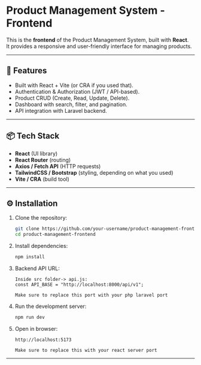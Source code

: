 # Product Management System - Frontend

This is the **frontend** of the Product Management System, built with **React**.  
It provides a responsive and user-friendly interface for managing products.

---

## 🚀 Features
- Built with React + Vite (or CRA if you used that).
- Authentication & Authorization (JWT / API-based).
- Product CRUD (Create, Read, Update, Delete).
- Dashboard with search, filter, and pagination.
- API integration with Laravel backend.

---

## 📦 Tech Stack
- **React** (UI library)
- **React Router** (routing)
- **Axios / Fetch API** (HTTP requests)
- **TailwindCSS / Bootstrap** (styling, depending on what you used)
- **Vite / CRA** (build tool)

---

## ⚙️ Installation

1. Clone the repository:
   ```bash
   git clone https://github.com/your-username/product-management-frontend.git
   cd product-management-frontend
   ```

2. Install dependencies:
   ```bash
   npm install
   ```

3. Backend API URL:
   ```
   Inside src folder-> api.js:
   const API_BASE = "http://localhost:8000/api/v1";
   
   Make sure to replace this port with your php laravel port
   ```

4. Run the development server:
   ```bash
   npm run dev
   ```

5. Open in browser:
   ```
   http://localhost:5173
   
   Make sure to replace this with your react server port

   ```

---
